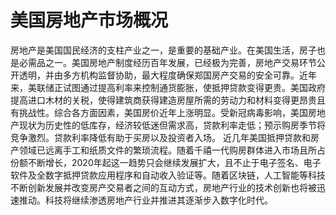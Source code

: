 # 美国房地产市场概况



房地产是美国国民经济的支柱产业之一，是重要的基础产业。在美国生活，房子也是必需品之一。美国房地产制度经历百年发展，已经极为完善，房地产交易环节公开透明，并由多方机构监督协助，最大程度确保郑国房产交易的安全可靠。近年来，美联储正试图通过提高利率来控制通货膨胀，使抵押贷款变得更贵。美国政府提高进口木材的关税，使得建筑商获得建造房屋所需的劳动力和材料变得更昂贵且有挑战性。综合各方面因素，美国房价近年上涨明显。受新冠病毒影响，美国房地产现状为历史性的低库存，经济较低迷但需求高，贷款利率走低；预示购房季节将竞争激烈。贷款利率降低有助于买房以及投资者入场。
近几年美国抵押贷款和房产领域已远离手工和纸质文件的繁琐流程。随着千禧一代购房群体进入市场且所占份额不断增长，2020年起这一趋势只会继续发展扩大，且不止于电子签名、电子软件及全数字抵押贷款应用程序和自动收入验证等。随着区块链，人工智能等科技不断创新发展并改变房产交易者之间的互动方式，房地产行业的技术创新也将被迅速推动。科技将继续渗透房地产行业并推进其逐渐步入数字化时代。

